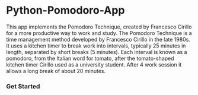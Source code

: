 # Python-Pomodoro-App
This app implements the Pomodoro Technique, created by Francesco Cirillo for a more productive way to work and study. The Pomodoro Technique is a time management method developed by Francesco Cirillo in the late 1980s. It uses a kitchen timer to break work into intervals, typically 25 minutes in length, separated by short breaks (5 minutes). Each interval is known as a pomodoro, from the Italian word for tomato, after the tomato-shaped kitchen timer Cirillo used as a university student. After 4 work session it allows a long break of about 20 minutes.

### Get Started
